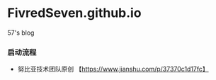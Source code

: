 # FivredSeven.github.io
57's blog
    
### 启动流程
* 努比亚技术团队原创 【https://www.jianshu.com/p/37370c1d17fc】
